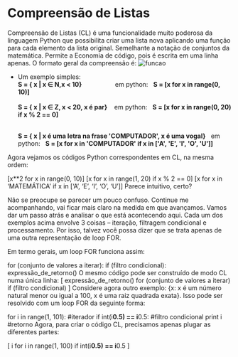 # Compreensão de Listas 

Compreensão de Listas (CL) é uma funcionalidade muito poderosa da linguagem Python que possibilita criar uma lista nova aplicando uma função para cada elemento da lista
original. Semelhante a notação de conjuntos da matemática. Permite a Economia de código, pois é escrita em uma linha apenas. O formato geral da compreensão é:
![funcao](/imagens/compreensão.png)

+ Um exemplo simples:<br>
     **S = { x | x &isin; N,x < 10}** &nbsp;&nbsp;&nbsp;&nbsp;&nbsp;&nbsp;&nbsp;&nbsp;&nbsp;&nbsp;&nbsp;&nbsp;&nbsp;&nbsp;&nbsp;&nbsp;&nbsp;&nbsp;em python:&nbsp;&nbsp; **S = [x for x in range(0, 10)]** <br><br>
     **S = { x | x &isin; Z, x < 20, x é par}** &nbsp;&nbsp;&nbsp;em python:&nbsp;&nbsp; **S = [x for x in range(0, 20) if x % 2 == 0]**<br><br>

     **S = { x | x é uma letra na frase 'COMPUTADOR', x é uma vogal}**&nbsp;&nbsp;&nbsp;em python:&nbsp;&nbsp; **S = [x for x in 'COMPUTADOR' if x in ['A', 'E', 'I', 'O', 'U']]**
     
Agora vejamos os códigos Python correspondentes em CL, na mesma ordem:

[x**2 for x in range(0, 10)]
[x for x in range(1, 20) if x % 2 == 0]
[x for x in ‘MATEMÁTICA’ if x in [‘A’, ‘E’, ‘I’, ‘O’, ‘U’]]
Parece intuitivo, certo?

Não se preocupe se parecer um pouco confuso. Continue me acompanhando, vai ficar mais claro na medida em que avançamos. Vamos dar um passo atrás e analisar o que está acontecendo aqui. Cada um dos exemplos acima envolve 3 coisas – iteração, filtragem condicional e processamento. Por isso, talvez você possa dizer que se trata apenas de uma outra representação de loop FOR.

Em termo gerais, um loop FOR funciona assim:

for (conjunto de valores a iterar):
   if (filtro condicional):
      expressão_de_retorno()
O mesmo código pode ser construído de modo CL numa única linha:
[ expressão_de_retorno() for (conjunto de valores a iterar) if (filtro condicional) ]
Considere agora outro exemplo: {x: x é um número natural menor ou igual a 100, x é uma raiz quadrada exata}. Isso pode ser resolvido com um loop FOR da seguinte forma:

for i in range(1, 101):         #iterador
   if int(i**0.5) == i**0.5:    #filtro condicional
      print i                   #retorno
Agora, para criar o código CL, precisamos apenas plugar as diferentes partes:

[ i for i in range(1, 100) if int(i**0.5) == i**0.5 ]
